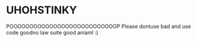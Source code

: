 # UHOHSTINKY
POOOOOOOOOOOOOOOOOOOOOOOOOOOP
Please dontuse bad and use code goodno law suite good aniaml :)
